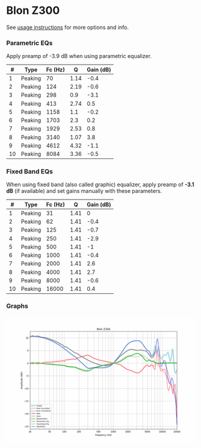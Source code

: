 # Blon Z300
See [usage instructions](https://github.com/jaakkopasanen/AutoEq#usage) for more options and info.

### Parametric EQs
Apply preamp of -3.9 dB when using parametric equalizer.

|   # | Type    |   Fc (Hz) |    Q |   Gain (dB) |
|-----|---------|-----------|------|-------------|
|   1 | Peaking |        70 | 1.14 |        -0.4 |
|   2 | Peaking |       124 | 2.19 |        -0.6 |
|   3 | Peaking |       298 | 0.9  |        -3.1 |
|   4 | Peaking |       413 | 2.74 |         0.5 |
|   5 | Peaking |      1158 | 1.1  |        -0.2 |
|   6 | Peaking |      1703 | 2.3  |         0.2 |
|   7 | Peaking |      1929 | 2.53 |         0.8 |
|   8 | Peaking |      3140 | 1.07 |         3.8 |
|   9 | Peaking |      4612 | 4.32 |        -1.1 |
|  10 | Peaking |      8084 | 3.36 |        -0.5 |

### Fixed Band EQs
When using fixed band (also called graphic) equalizer, apply preamp of **-3.1 dB** (if available) and set gains manually with these parameters.

|   # | Type    |   Fc (Hz) |    Q |   Gain (dB) |
|-----|---------|-----------|------|-------------|
|   1 | Peaking |        31 | 1.41 |         0   |
|   2 | Peaking |        62 | 1.41 |        -0.4 |
|   3 | Peaking |       125 | 1.41 |        -0.7 |
|   4 | Peaking |       250 | 1.41 |        -2.9 |
|   5 | Peaking |       500 | 1.41 |        -1   |
|   6 | Peaking |      1000 | 1.41 |        -0.4 |
|   7 | Peaking |      2000 | 1.41 |         2.6 |
|   8 | Peaking |      4000 | 1.41 |         2.7 |
|   9 | Peaking |      8000 | 1.41 |        -0.6 |
|  10 | Peaking |     16000 | 1.41 |         0.4 |

### Graphs
![](./Blon%20Z300.png)
